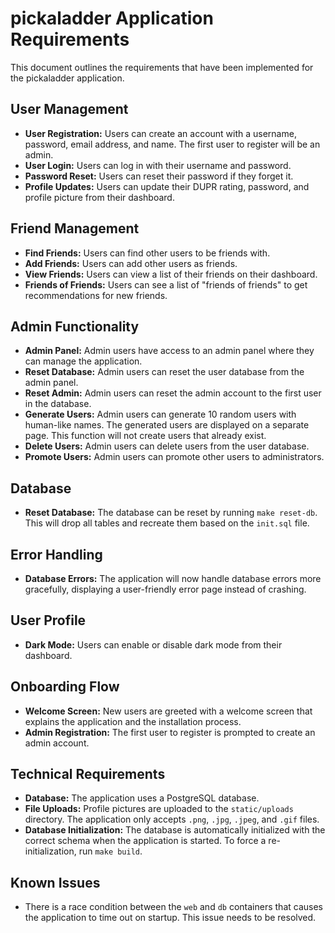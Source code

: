 # pickaladder Application Requirements

This document outlines the requirements that have been implemented for the pickaladder application.

## User Management

*   **User Registration:** Users can create an account with a username, password, email address, and name. The first user to register will be an admin.
*   **User Login:** Users can log in with their username and password.
*   **Password Reset:** Users can reset their password if they forget it.
*   **Profile Updates:** Users can update their DUPR rating, password, and profile picture from their dashboard.

## Friend Management

*   **Find Friends:** Users can find other users to be friends with.
*   **Add Friends:** Users can add other users as friends.
*   **View Friends:** Users can view a list of their friends on their dashboard.
*   **Friends of Friends:** Users can see a list of "friends of friends" to get recommendations for new friends.

## Admin Functionality

*   **Admin Panel:** Admin users have access to an admin panel where they can manage the application.
*   **Reset Database:** Admin users can reset the user database from the admin panel.
*   **Reset Admin:** Admin users can reset the admin account to the first user in the database.
*   **Generate Users:** Admin users can generate 10 random users with human-like names. The generated users are displayed on a separate page. This function will not create users that already exist.
*   **Delete Users:** Admin users can delete users from the user database.
*   **Promote Users:** Admin users can promote other users to administrators.

## Database

*   **Reset Database:** The database can be reset by running `make reset-db`. This will drop all tables and recreate them based on the `init.sql` file.

## Error Handling

*   **Database Errors:** The application will now handle database errors more gracefully, displaying a user-friendly error page instead of crashing.

## User Profile

*   **Dark Mode:** Users can enable or disable dark mode from their dashboard.

## Onboarding Flow

*   **Welcome Screen:** New users are greeted with a welcome screen that explains the application and the installation process.
*   **Admin Registration:** The first user to register is prompted to create an admin account.

## Technical Requirements

*   **Database:** The application uses a PostgreSQL database.
*   **File Uploads:** Profile pictures are uploaded to the `static/uploads` directory. The application only accepts `.png`, `.jpg`, `.jpeg`, and `.gif` files.
*   **Database Initialization:** The database is automatically initialized with the correct schema when the application is started. To force a re-initialization, run `make build`.

## Known Issues

*   There is a race condition between the `web` and `db` containers that causes the application to time out on startup. This issue needs to be resolved.
